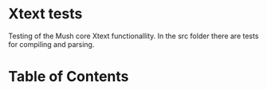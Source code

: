 # Xtext tests
Testing of the Mush core Xtext functionallity. In the src folder there are tests for compiling and parsing.

# Table of Contents

